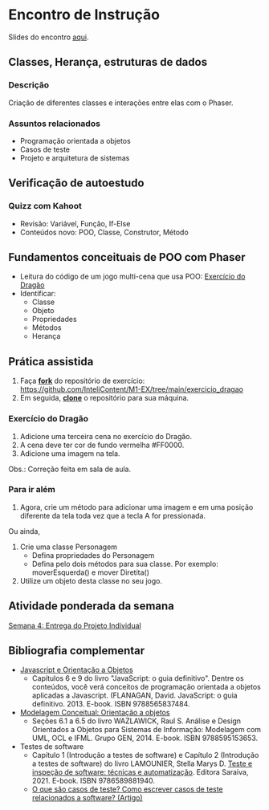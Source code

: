# Encontro de Instrução
Slides do encontro [aqui]().

## Classes, Herança, estruturas de dados

### Descrição
Criação de diferentes classes e interações entre elas com o Phaser.

### Assuntos relacionados
- Programação orientada a objetos
- Casos de teste
- Projeto e arquitetura de sistemas

## Verificação de autoestudo

### Quizz com Kahoot
- Revisão: Variável, Função, If-Else
- Conteúdos novo: POO, Classe, Construtor, Método

## Fundamentos conceituais de POO com Phaser
- Leitura do código de um jogo multi-cena que usa POO: [Exercício do Dragão](https://github.com/InteliContent/M1-EX/tree/main/exercicio_dragao)
- Identificar:
  - Classe
  - Objeto
  - Propriedades
  - Métodos
  - Herança

## Prática assistida
1. Faça [**fork**](https://docs.github.com/pt/pull-requests/collaborating-with-pull-requests/working-with-forks/fork-a-repo) do repositório de exercício: https://github.com/InteliContent/M1-EX/tree/main/exercicio_dragao
2. Em seguida, [**clone**](https://github.com/git-guides/git-clone) o repositório para sua máquina.


### Exercício do Dragão
1. Adicione uma terceira cena no exercício do Dragão.
2. A cena deve ter cor de fundo vermelha #FF0000.
3. Adicione  uma imagem na tela.

Obs.: Correção feita em sala de aula.

### Para ir além
1.  Agora, crie um método para adicionar uma imagem e em uma posição diferente da tela toda vez que a tecla A for pressionada.

Ou ainda,
1.  Crie uma classe Personagem
    - Defina propriedades do Personagem
    - Defina pelo dois métodos para sua classe. Por exemplo: moverEsquerda() e mover Diretita()
2. Utilize um objeto desta classe no seu jogo.


## Atividade ponderada da semana
[Semana 4: Entrega do Projeto Individual](https://github.com/InteliContent/M1/blob/main/Semana_04/tutorial/Semana_04.md)


## Bibliografia complementar
- [Javascript e Orientação a Objetos](https://integrada.minhabiblioteca.com.br/#/books/9788565837484/)
  - Capítulos 6 e 9 do livro "JavaScript: o guia definitivo". Dentre os conteúdos, você verá conceitos de programação orientada a objetos aplicadas a Javascript. (FLANAGAN, David. JavaScript: o guia definitivo. 2013. E-book. ISBN 9788565837484.
- [Modelagem Conceitual: Orientação a objetos](https://integrada.minhabiblioteca.com.br/#/books/9788595153653/)
  - Seções 6.1 a 6.5 do livro WAZLAWICK, Raul S. Análise e Design Orientados a Objetos para Sistemas de Informação: Modelagem com UML, OCL e IFML. Grupo GEN, 2014. E-book. ISBN 9788595153653.
- Testes de software
  - Capítulo 1 (Introdução a testes de software) e Capítulo 2 (Introdução a testes de software) do livro LAMOUNIER, Stella Marys D. [Teste e inspeção de software: técnicas e automatização](https://integrada.minhabiblioteca.com.br/#/books/9786589881940/). Editora Saraiva, 2021. E-book. ISBN 9786589881940.
  - [O que são casos de teste? Como escrever casos de teste relacionados a software? (Artigo)](https://visuresolutions.com/pt/what-are-test-cases-how-to-write-software-related-test-cases/)
